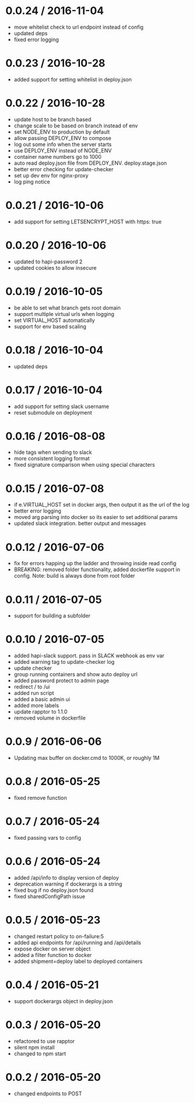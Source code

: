 
0.0.24 / 2016-11-04
==================

  * move whitelist check to url endpoint instead of config
  * updated deps
  * fixed error logging

0.0.23 / 2016-10-28
==================

  * added support for setting whitelist in deploy.json

0.0.22 / 2016-10-28
==================

  * update host to be branch based
  * change scale to be based on branch instead of env
  * set NODE_ENV to production by default
  * allow passing DEPLOY_ENV to compose
  * log out some info when the server starts
  * use DEPLOY_ENV instead of NODE_ENV
  * container name numbers go to 1000
  * auto read deploy.json file from DEPLOY_ENV.  deploy.stage.json
  * better error checking for update-checker
  * set up dev env for nginx-proxy
  * log ping notice

0.0.21 / 2016-10-06
==================

  * add support for setting LETSENCRYPT_HOST with https: true

0.0.20 / 2016-10-06
==================

  * updated to hapi-password 2
  * updated cookies to allow insecure

0.0.19 / 2016-10-05
==================

  * be able to set what branch gets root domain
  * support multiple virtual urls when logging
  * set VIRTUAL_HOST automatically
  * support for env based scaling

0.0.18 / 2016-10-04
==================

  * updated deps

0.0.17 / 2016-10-04
==================

  * add support for setting slack username
  * reset submodule on deployment

0.0.16 / 2016-08-08
==================

  * hide tags when sending to slack
  * more consistent logging format
  * fixed signature comparison when using special characters

0.0.15 / 2016-07-08
==================

  * if e.VIRTUAL_HOST set in docker args, then output it as the url of the   log
  * better error logging
  * moved arg parsing into docker so its easier to set additional params
  * updated slack integration. better output and messages

0.0.12 / 2016-07-06
==================

  * fix for errors happing up the ladder and throwing inside read config
  * BREAKING: removed folder functionality, added dockerfile support in config. Note: build is always done from root folder

0.0.11 / 2016-07-05
==================

  * support for building a subfolder

0.0.10 / 2016-07-05
==================

  * added hapi-slack support. pass in SLACK webhook as env var
  * added warning tag to update-checker log
  * update checker
  * group running containers and show auto deploy url
  * added password protect to admin page
  * redirect / to /ui
  * added run script
  * added a basic admin ui
  * added more labels
  * update rapptor to 1.1.0
  * removed volume in dockerfile

0.0.9 / 2016-06-06
==================

  * Updating max buffer on docker.cmd to 1000K, or roughly 1M

0.0.8 / 2016-05-25
==================

  * fixed remove function

0.0.7 / 2016-05-24
==================

  * fixed passing vars to config

0.0.6 / 2016-05-24
==================

  * added /api/info to display version of deploy
  * deprecation warning if dockerargs is a string
  * fixed bug if no deploy.json found
  * fixed sharedConfigPath issue

0.0.5 / 2016-05-23
==================

  * changed restart policy to on-failure:5
  * added api endpoints for /api/running and /api/details
  * expose docker on server object
  * added a filter function to docker
  * added shipment=deploy label to deployed containers

0.0.4 / 2016-05-21
==================

  * support dockerargs object in deploy.json

0.0.3 / 2016-05-20
==================

  * refactored to use rapptor
  * silent npm install
  * changed to npm start

0.0.2 / 2016-05-20
==================

  * changed endpoints to POST
